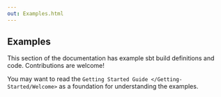 ```yaml
---
out: Examples.html
---
```


Examples
--------

This section of the documentation has example sbt build definitions and
code. Contributions are welcome!

You may want to read the
`Getting Started Guide </Getting-Started/Welcome>` as a foundation for
understanding the examples.
